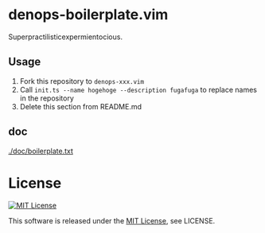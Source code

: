 # denops-boilerplate.vim

Superpractilisticexpermientocious.

## Usage

1. Fork this repository to `denops-xxx.vim`
1. Call `init.ts --name hogehoge --description fugafuga` to replace names in the repository
1. Delete this section from README.md

## doc

[./doc/boilerplate.txt](./doc/boilerplate.txt)

# License

[![MIT License](http://img.shields.io/badge/license-MIT-blue.svg)](http://www.opensource.org/licenses/MIT)

This software is released under the
[MIT License](http://www.opensource.org/licenses/MIT), see LICENSE.
